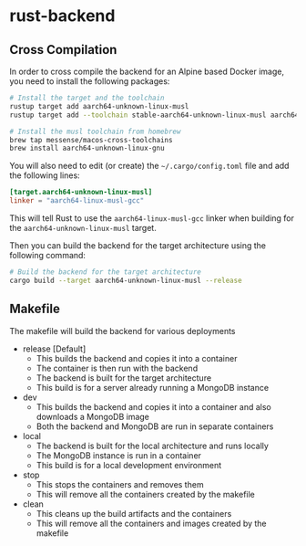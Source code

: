 # rust-backend

## Cross Compilation

In order to cross compile the backend for an Alpine based Docker image, you need to install the following packages:

```bash
# Install the target and the toolchain
rustup target add aarch64-unknown-linux-musl 
rustup target add --toolchain stable-aarch64-unknown-linux-musl aarch64-unknown-linux-musl

# Install the musl toolchain from homebrew
brew tap messense/macos-cross-toolchains
brew install aarch64-unknown-linux-gnu
```

You will also need to edit (or create) the `~/.cargo/config.toml` file and add the following lines:

```toml
[target.aarch64-unknown-linux-musl]
linker = "aarch64-linux-musl-gcc"
```

This will tell Rust to use the `aarch64-linux-musl-gcc` linker when building for the `aarch64-unknown-linux-musl` target.

Then you can build the backend for the target architecture using the following command:

```bash
# Build the backend for the target architecture
cargo build --target aarch64-unknown-linux-musl --release
```

## Makefile
The makefile will build the backend for various deployments

 - release [Default]
    - This builds the backend and copies it into a container
    - The container is then run with the backend
    - The backend is built for the target architecture
    - This build is for a server already running a MongoDB instance
 - dev
    - This builds the backend and copies it into a container and also downloads a MongoDB image
    - Both the backend and MongoDB are run in separate containers
 - local
    - The backend is built for the local architecture and runs locally
    - The MongoDB instance is run in a container
    - This build is for a local development environment
 - stop
    - This stops the containers and removes them
    - This will remove all the containers created by the makefile
 - clean
    - This cleans up the build artifacts and the containers
    - This will remove all the containers and images created by the makefile
